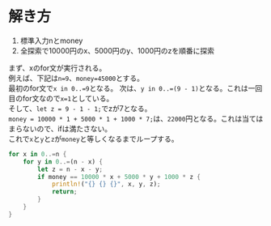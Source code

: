# 解き方

1. 標準入力nとmoney
2. 全探索で10000円のx、5000円のy、1000円のzを順番に探索

まず、xのfor文が実行される。  
例えば、下記は`n=9`、`money=45000`とする。  
最初のfor文で`x in 0..=9`となる。
次は、`y in 0..=(9 - 1)`となる。これは一回目のfor文なので`x=1`としている。  
そして、`let z = 9 - 1 - 1;`でzが7となる。  
`money = 10000 * 1 + 5000 * 1 + 1000 * 7;`は、`22000`円となる。これは当てはまらないので、ifは満たさない。  
これで`x`と`y`と`z`が`money`と等しくなるまでループする。  

```rust
for x in 0..=n {
    for y in 0..=(n - x) {
        let z = n - x - y;
        if money == 10000 * x + 5000 * y + 1000 * z {
            println!("{} {} {}", x, y, z);
            return;
        }
    }
}
```
